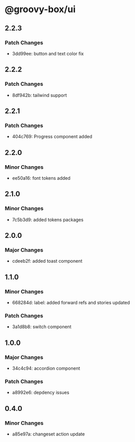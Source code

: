 # @groovy-box/ui

## 2.2.3

### Patch Changes

- 3dd99ee: button and text color fix

## 2.2.2

### Patch Changes

- 8df942b: tailwind support

## 2.2.1

### Patch Changes

- 404c769: Progress component added

## 2.2.0

### Minor Changes

- ee50a16: font tokens added

## 2.1.0

### Minor Changes

- 7c5b3d9: added tokens packages

## 2.0.0

### Major Changes

- cdeeb2f: added toast component

## 1.1.0

### Minor Changes

- 668284d: label: added forward refs and stories updated

### Patch Changes

- 3a1d8b8: switch component

## 1.0.0

### Major Changes

- 34c4c94: accordion component

### Patch Changes

- a8992e6: depdency issues

## 0.4.0

### Minor Changes

- a85e97a: changeset action update
